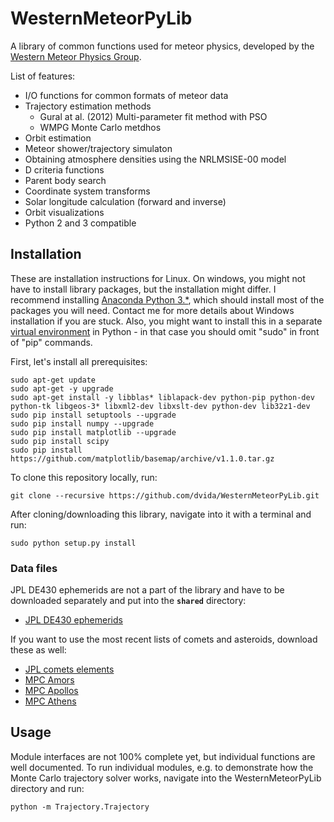# WesternMeteorPyLib

A library of common functions used for meteor physics, developed by the [Western Meteor Physics Group](http://meteor.uwo.ca/).

List of features:

 * I/O functions for common formats of meteor data
 * Trajectory estimation methods
   * Gural at al. (2012) Multi-parameter fit method with PSO
   * WMPG Monte Carlo metdhos
 * Orbit estimation
 * Meteor shower/trajectory simulaton
 * Obtaining atmosphere densities using the NRLMSISE-00 model
 * D criteria functions
 * Parent body search
 * Coordinate system transforms
 * Solar longitude calculation (forward and inverse)
 * Orbit visualizations
 * Python 2 and 3 compatible



## Installation
These are installation instructions for Linux. On windows, you might not have to install library packages, but the installation might differ. I recommend installing [Anaconda Python 3.*](https://www.anaconda.com/download/#linux), which should install most of the packages you will need. Contact me for more details about Windows installation if you are stuck. Also, you might want to install this in a separate [virtual environment](https://www.dabapps.com/blog/introduction-to-pip-and-virtualenv-python/) in Python - in that case you should omit "sudo" in front of "pip" commands.


First, let's install all prerequisites:
```
sudo apt-get update
sudo apt-get -y upgrade
sudo apt-get install -y libblas* liblapack-dev python-pip python-dev python-tk libgeos-3* libxml2-dev libxslt-dev python-dev lib32z1-dev
sudo pip install setuptools --upgrade
sudo pip install numpy --upgrade
sudo pip install matplotlib --upgrade
sudo pip install scipy
sudo pip install https://github.com/matplotlib/basemap/archive/v1.1.0.tar.gz
```


To clone this repository locally, run:

```
git clone --recursive https://github.com/dvida/WesternMeteorPyLib.git
```

After cloning/downloading this library, navigate into it with a terminal and run:

```
sudo python setup.py install
```


### Data files

JPL DE430 ephemerids are not a part of the library and have to be downloaded separately and put into the **`shared`** directory:

 * [JPL DE430 ephemerids](https://naif.jpl.nasa.gov/pub/naif/generic_kernels/spk/planets/de430.bsp)


If you want to use the most recent lists of comets and asteroids, download these as well:

 * [JPL comets elements](https://ssd.jpl.nasa.gov/dat/ELEMENTS.COMET)
 * [MPC Amors](http://cgi.minorplanetcenter.net/cgi-bin/textversion.cgi?f=lists/Amors.html)
 * [MPC Apollos](http://cgi.minorplanetcenter.net/cgi-bin/textversion.cgi?f=lists/Apollos.html)
 * [MPC Athens](http://cgi.minorplanetcenter.net/cgi-bin/textversion.cgi?f=lists/Atens.html)


## Usage

Module interfaces are not 100% complete yet, but individual functions are well documented. To run individual modules, e.g. to demonstrate how the Monte Carlo trajectory solver works, navigate into the WesternMeteorPyLib directory and run:

```
python -m Trajectory.Trajectory
```